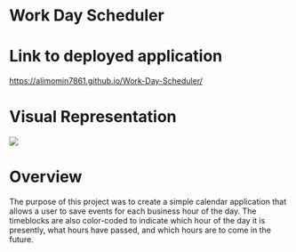 # Work Day Scheduler 

# Link to deployed application
https://alimomin7861.github.io/Work-Day-Scheduler/

# Visual Representation
![](./assets/images/)


# Overview 
The purpose of this project was to create a simple calendar application that allows a user to save events for each business hour of the day. The timeblocks are also color-coded to indicate which hour of the day it is presently, what hours have passed, and which hours are to come in the future. 
